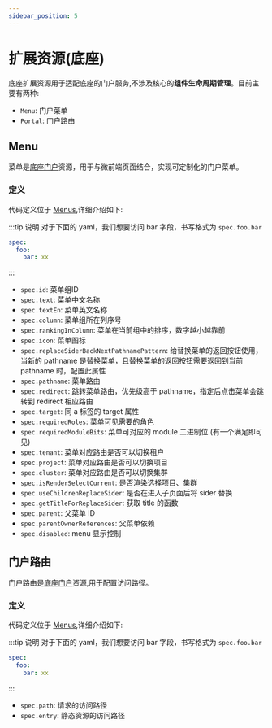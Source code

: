 ```yaml
---
sidebar_position: 5
---
```


# 扩展资源(底座)

底座扩展资源用于适配底座的门户服务,不涉及核心的**组件生命周期管理**。目前主要有两种:

- `Menu`: 门户菜单
- `Portal`: 门户路由

## Menu

菜单是[底座门户](../../building-base/configuration/customize-menu)资源，用于与微前端页面结合，实现可定制化的门户菜单。

### 定义

代码定义位于 [Menus](https://github.com/kubebb/core/blob/main/api/v1alpha1/menu_types.go),详细介绍如下:

:::tip
说明  对于下面的 yaml，我们想要访问 bar 字段，书写格式为 `spec.foo.bar`

```yaml
spec:
  foo:
    bar: xx
```

:::

- `spec.id`: 菜单组ID
- `spec.text`: 菜单中文名称
- `spec.textEn`: 菜单英文名称
- `spec.column`: 菜单组所在列序号
- `spec.rankingInColumn`: 菜单在当前组中的排序，数字越小越靠前
- `spec.icon`: 菜单图标
- `spec.replaceSiderBackNextPathnamePattern`: 给替换菜单的返回按钮使用，当新的 pathname 是替换菜单，且替换菜单的返回按钮需要返回到当前 pathname 时，配置此属性
- `spec.pathname`: 菜单路由
- `spec.redirect`: 跳转菜单路由，优先级高于 pathname，指定后点击菜单会跳转到 redirect 相应路由
- `spec.target`: 同 a 标签的 target 属性
- `spec.requiredRoles`: 菜单可见需要的角色
- `spec.requiredModuleBits`: 菜单可对应的 module 二进制位 (有一个满足即可见)
- `spec.tenant`: 菜单对应路由是否可以切换租户
- `spec.project`: 菜单对应路由是否可以切换项目
- `spec.cluster`: 菜单对应路由是否可以切换集群
- `spec.isRenderSelectCurrent`: 是否渲染选择项目、集群
- `spec.useChildrenReplaceSider`: 是否在进入子页面后将 sider 替换
- `spec.getTitleForReplaceSider`: 获取 title 的函数
- `spec.parent`: 父菜单 ID
- `spec.parentOwnerReferences`: 父菜单依赖
- `spec.disabled`: menu 显示控制

## 门户路由

门户路由是[底座门户](../../building-base/configuration/customize-menu)资源,用于配置访问路径。

### 定义

代码定义位于 [Menus](https://github.com/kubebb/core/blob/main/api/v1alpha1/portal_types.go),详细介绍如下:

:::tip
说明  对于下面的 yaml，我们想要访问 bar 字段，书写格式为 `spec.foo.bar`

```yaml
spec:
  foo:
    bar: xx
```

:::

- `spec.path`: 请求的访问路径
- `spec.entry`: 静态资源的访问路径
